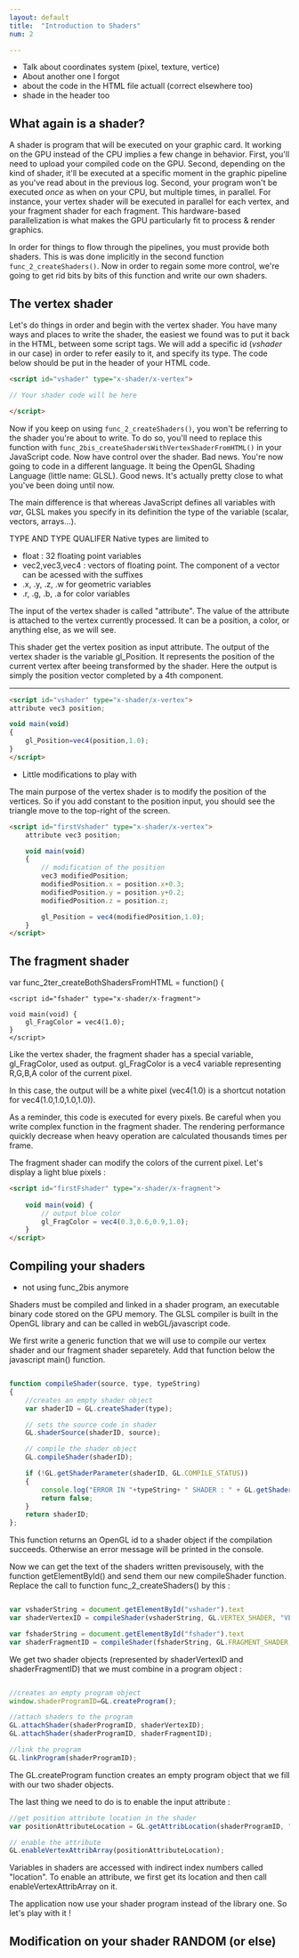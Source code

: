 ```yaml
---
layout: default
title:  "Introduction to Shaders"
num: 2

---
```


* Talk about coordinates system (pixel, texture, vertice)
* About another one I forgot
* about the code in the HTML file actuall (correct elsewhere too)
* shade in the header too


## What again is a shader?

A shader is program that will be executed on your graphic card. It working on the GPU instead of the CPU implies a few change in behavior. First, you'll need to upload your compiled code on the GPU. Second, depending on the kind of shader, it'll be executed at a specific moment in the graphic pipeline as you've read about in the previous log. Second, your program won't be executed *once* as when on your CPU, but multiple times, in parallel. For instance, your vertex shader will be executed in parallel for each vertex, and your fragment shader for each fragment. This hardware-based parallelization is what makes the GPU particularly fit to process & render graphics.

In order for things to flow through the pipelines, you must provide both shaders. This is was done implicitly in the second function `func_2_createShaders()`. Now in order to regain some more control, we're going to get rid bits by bits of this function and write our own shaders.


## The vertex shader
Let's do things in order and begin with the vertex shader. You have many ways and places to write the shader, the easiest we found was to put it back in the HTML, between some script tags. We will add a specific id (*vshader* in our case) in order to refer easily to it, and specify its type. The code below should be put in the header of your HTML code.

~~~ html
<script id="vshader" type="x-shader/x-vertex">

// Your shader code will be here

</script>
~~~


Now if you keep on using `func_2_createShaders()`, you won't be referring to the shader you're about to write. To do so, you'll need to replace this function with `func_2bis_createShadersWithVertexShaderFromHTML()` in your JavaScript code. Now have control over the shader. Bad news. You're now going to code in a different language. It being the OpenGL Shading Language (little name: GLSL). Good news. It's actually pretty close to what you've been doing until now.


The main difference is that whereas JavaScript defines all variables with *var*, GLSL makes you specify in its definition the type of the variable (scalar, vectors, arrays...).


TYPE AND TYPE QUALIFER
Native types are limited to

* float : 32 floating point variables
* vec2,vec3,vec4 : vectors of floating point. The component of a vector can be acessed with the suffixes
 * .x, .y, .z, .w for geometric variables
 * .r, .g, .b, .a for color variables



The input of the vertex shader is called "attribute". The value of the attribute is attached to the vertex currently processed. It can be a position, a color, or anything else, as we will see.



This shader get the vertex position as input attribute. The output of the vertex shader is the variable gl_Position. It represents the position of the current vertex after beeing transformed by the shader. Here the output is simply the position vector completed by a 4th component. 


-----

~~~ html
<script id="vshader" type="x-shader/x-vertex">
attribute vec3 position; 

void main(void) 
{ 
    gl_Position=vec4(position,1.0);
}
</script>
~~~


* Little modifications to play with


The main purpose of the vertex shader is to modify the position of the vertices. So if you add constant to the position input, you should see the triangle move to the top-right of the screen. 

~~~ html
<script id="firstVshader" type="x-shader/x-vertex">
    attribute vec3 position; 

    void main(void) 
    { 
        // modification of the position
        vec3 modifiedPosition;
        modifiedPosition.x = position.x+0.3;
        modifiedPosition.y = position.y+0.2;
        modifiedPosition.z = position.z;

        gl_Position = vec4(modifiedPosition,1.0);
    }
</script>

~~~




## The fragment shader
 var func_2ter_createBothShadersFromHTML = function() {

~~~
<script id="fshader" type="x-shader/x-fragment">

void main(void) {
    gl_FragColor = vec4(1.0);
}
</script>
~~~

Like the vertex shader, the fragment shader has a special variable, gl_FragColor, used as output. gl_FragColor is a vec4 variable representing R,G,B,A color of the current pixel. 

In this case, the output will be a white pixel (vec4(1.0) is a shortcut notation for vec4(1.0,1.0,1.0,1.0)). 

As a reminder, this code is executed for every pixels. Be careful when you write complex function in the fragment shader. The rendering performance quickly decrease when heavy operation are calculated thousands times per frame. 




The fragment shader can modify the colors of the current pixel. Let's display a light blue pixels : 

~~~ html
<script id="firstFshader" type="x-shader/x-fragment">
    
    void main(void) {
        // output blue color
        gl_FragColor = vec4(0.3,0.6,0.9,1.0);
    }
</script>

~~~




## Compiling your shaders

* not using func_2bis anymore


Shaders must be compiled and linked in a shader program, an executable binary code stored on the GPU memory. The GLSL compiler is built in the OpenGL library and can be called in webGL/javascript code. 

We first write a generic function that we will use to compile our vertex shader and our fragment shader separetely. Add that function below the javascript main() function. 

~~~ JavaScript

function compileShader(source, type, typeString) 
{
    //creates an empty shader object
    var shaderID = GL.createShader(type);

    // sets the source code in shader
    GL.shaderSource(shaderID, source);

    // compile the shader object
    GL.compileShader(shaderID);

    if (!GL.getShaderParameter(shaderID, GL.COMPILE_STATUS)) 
    {
        console.log("ERROR IN "+typeString+ " SHADER : " + GL.getShaderInfoLog(shaderID));
        return false;
    }
    return shaderID;
};

~~~

This function returns an OpenGL id to a shader object if the compilation succeeds. Otherwise an error message will be printed in the console. 

Now we can get the text of the shaders written previsousely, with the function getElementById() and send them our new compileShader function. Replace the call to function func_2_createShaders() by this :

~~~ JavaScript

var vshaderString = document.getElementById("vshader").text
var shaderVertexID = compileShader(vshaderString, GL.VERTEX_SHADER, "VERTEX");

var fshaderString = document.getElementById("fshader").text
var shaderFragmentID = compileShader(fshaderString, GL.FRAGMENT_SHADER, "FRAGMENT");

~~~

We get two shader objects (represented by shaderVertexID and shaderFragmentID) that we must combine in a program object : 

~~~ JavaScript

//creates an empty program object
window.shaderProgramID=GL.createProgram();

//attach shaders to the program
GL.attachShader(shaderProgramID, shaderVertexID);
GL.attachShader(shaderProgramID, shaderFragmentID);

//link the program
GL.linkProgram(shaderProgramID);

~~~

The GL.createProgram function creates an empty program object that we fill with our two shader objects. 

The last thing we need to do is to enable the input attribute : 

~~~ JavaScript
//get position attribute location in the shader
var positionAttributeLocation = GL.getAttribLocation(shaderProgramID, "position");

// enable the attribute
GL.enableVertexAttribArray(positionAttributeLocation);

~~~

Variables in shaders are accessed with indirect index numbers called "location". To enable an attribute, we first get its location and then call enableVertexAttribArray on it. 

The application now use your shader program instead of the library one. So let's play with it !



## Modification on your shader RANDOM (or else)


